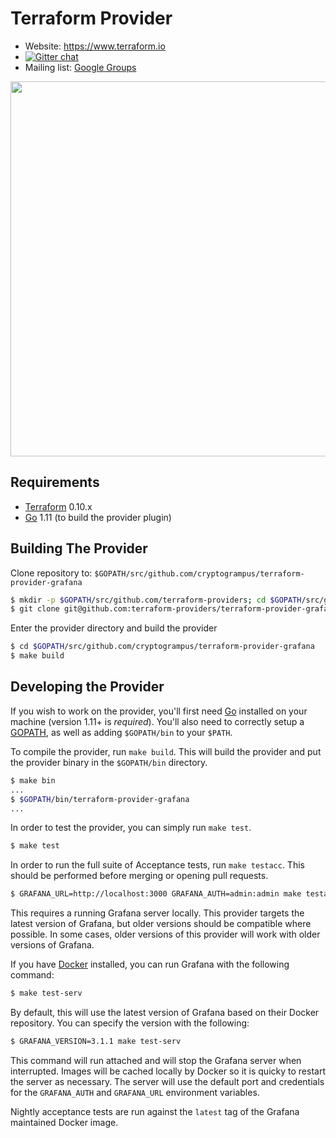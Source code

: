 Terraform Provider
==================

- Website: https://www.terraform.io
- [![Gitter chat](https://badges.gitter.im/hashicorp-terraform/Lobby.png)](https://gitter.im/hashicorp-terraform/Lobby)
- Mailing list: [Google Groups](http://groups.google.com/group/terraform-tool)

<img src="https://cdn.rawgit.com/hashicorp/terraform-website/master/content/source/assets/images/logo-hashicorp.svg" width="600px">

Requirements
------------

-	[Terraform](https://www.terraform.io/downloads.html) 0.10.x
-	[Go](https://golang.org/doc/install) 1.11 (to build the provider plugin)

Building The Provider
---------------------

Clone repository to: `$GOPATH/src/github.com/cryptogrampus/terraform-provider-grafana`

```sh
$ mkdir -p $GOPATH/src/github.com/terraform-providers; cd $GOPATH/src/github.com/terraform-providers
$ git clone git@github.com:terraform-providers/terraform-provider-grafana
```

Enter the provider directory and build the provider

```sh
$ cd $GOPATH/src/github.com/cryptogrampus/terraform-provider-grafana
$ make build
```

Developing the Provider
---------------------------

If you wish to work on the provider, you'll first need [Go](http://www.golang.org) installed on your machine (version 1.11+ is *required*). You'll also need to correctly setup a [GOPATH](http://golang.org/doc/code.html#GOPATH), as well as adding `$GOPATH/bin` to your `$PATH`.

To compile the provider, run `make build`. This will build the provider and put the provider binary in the `$GOPATH/bin` directory.

```sh
$ make bin
...
$ $GOPATH/bin/terraform-provider-grafana
...
```

In order to test the provider, you can simply run `make test`.

```sh
$ make test
```

In order to run the full suite of Acceptance tests, run `make testacc`. This should be
performed before merging or opening pull requests.

```sh
$ GRAFANA_URL=http://localhost:3000 GRAFANA_AUTH=admin:admin make testacc
```

This requires a running Grafana server locally. This provider targets
the latest version of Grafana, but older versions should be compatible where
possible. In some cases, older versions of this provider will work with
older versions of Grafana.

If you have [Docker](https://docs.docker.com/install/) installed, you can
run Grafana with the following command:

```sh
$ make test-serv
```

By default, this will use the latest version of Grafana based on their
Docker repository. You can specify the version with the following:

```sh
$ GRAFANA_VERSION=3.1.1 make test-serv
```

This command will run attached and will stop the Grafana server when
interrupted. Images will be cached locally by Docker so it is quicky to
restart the server as necessary. The server will use the default port and
credentials for the `GRAFANA_AUTH` and `GRAFANA_URL` environment variables.

Nightly acceptance tests are run against the `latest` tag of the Grafana
maintained Docker image.
